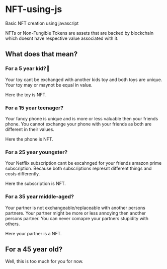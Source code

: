 # NFT-using-js
Basic NFT creation using javascript


NFTs or Non-Fungible Tokens are assets that are backed by blockchain which doesnt have respective value associated with it.

## What does that mean?

### For a 5 year kid?👶
Your toy cant be exchanged with another kids toy and both toys are unique. Your toy may or maynot be equal in value.

Here the toy is NFT.

### For a 15 year teenager? 

Your fancy phone is unique and is more or less valuable then your friends phone. You cannot exchange your phone with your friends as both are different in their values. 

Here the phone is NFT.

### For a 25 year youngster?

Your Netflix subscription cant be excahnged for your friends amazon prime subscription. Because both subscriptions represnt different things and costs differently.

Here the subscription is NFT.

### For a 35 year middle-aged?

Your partner is not exchangeable/replaceable with another persons partnere. Your partner might be more or less annoying then another persons partner. You can never comapre your partners stupidity with others.

Here your partner is a NFT.

## For a 45 year old?

Well, this is too much for you for now. 
